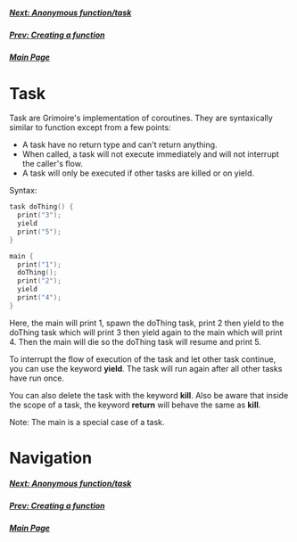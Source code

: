 ##### [Next: Anonymous function/task](anon.md)
##### [Prev: Creating a function](function.md)
##### [Main Page](index.md)

# Task

Task are Grimoire's implementation of coroutines. They are syntaxically similar to function except from a few points:
* A task have no return type and can't return anything.
* When called, a task will not execute immediately and will not interrupt the caller's flow.
* A task will only be executed if other tasks are killed or on yield.

Syntax:
```cpp
task doThing() {
  print("3");
  yield
  print("5");
}

main {
  print("1");
  doThing();
  print("2");
  yield
  print("4");
}
```
Here, the main will print 1, spawn the doThing task, print 2 then yield to the doThing task which will print 3 then yield again to the main which will print 4. Then the main will die so the doThing task will resume and print 5.

To interrupt the flow of execution of the task and let other task continue, you can use the keyword **yield**.
The task will run again after all other tasks have run once.

You can also delete the task with the keyword **kill**. Also be aware that inside the scope of a task, the keyword **return** will behave the same as **kill**.

Note: The main is a special case of a task.



# Navigation

##### [Next: Anonymous function/task](anon.md)
##### [Prev: Creating a function](function.md)
##### [Main Page](index.md)